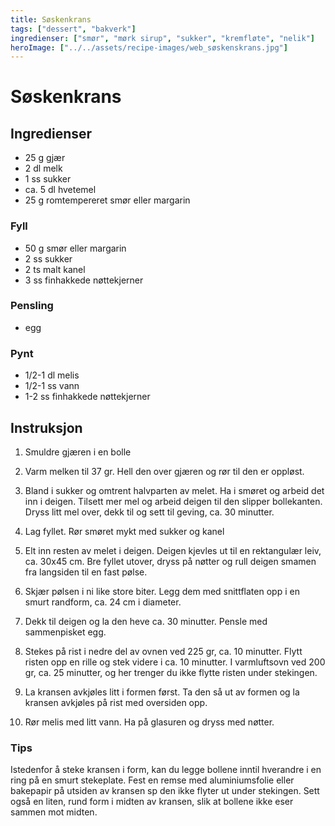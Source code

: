 ```yaml
---
title: Søskenkrans
tags: ["dessert", "bakverk"]
ingredienser: ["smør", "mørk sirup", "sukker", "kremfløte", "nelik"]
heroImage: ["../../assets/recipe-images/web_søskenskrans.jpg"]
---
```


# Søskenkrans

## Ingredienser

- 25 g gjær
- 2 dl melk
- 1 ss sukker
- ca. 5 dl hvetemel
- 25 g romtempereret smør eller margarin

### Fyll

- 50 g smør eller margarin
- 2 ss sukker
- 2 ts malt kanel
- 3 ss finhakkede nøttekjerner

### Pensling

- egg

### Pynt

- 1/2-1 dl melis
- 1/2-1 ss vann
- 1-2 ss finhakkede nøttekjerner

## Instruksjon

1. Smuldre gjæren i en bolle

2. Varm melken til 37 gr. Hell den over gjæren og rør til den er oppløst.

3. Bland i sukker og omtrent halvparten av melet. Ha i smøret og arbeid det inn i deigen. Tilsett mer mel og arbeid deigen til den slipper bollekanten. Dryss litt mel over, dekk til og sett til geving, ca. 30 minutter.

4. Lag fyllet. Rør smøret mykt med sukker og kanel

5. Elt inn resten av melet i deigen. Deigen kjevles ut til en rektangulær leiv, ca. 30x45 cm. Bre fyllet utover, dryss på nøtter og rull deigen smamen fra langsiden til en fast pølse.

6. Skjær pølsen i ni like store biter. Legg dem med snittflaten opp i en smurt randform, ca. 24 cm i diameter.

7. Dekk til deigen og la den heve ca. 30 minutter. Pensle med sammenpisket egg.

8. Stekes på rist i nedre del av ovnen ved 225 gr, ca. 10 minutter. Flytt risten opp en rille og stek videre i ca. 10 minutter. I varmluftsovn ved 200 gr, ca. 25 minutter, og her trenger du ikke flytte risten under stekingen.

9. La kransen avkjøles litt i formen først. Ta den så ut av formen og la kransen avkjøles på rist med oversiden opp.

10. Rør melis med litt vann. Ha på glasuren og dryss med nøtter.

### Tips

Istedenfor å steke kransen i form, kan du legge bollene inntil hverandre i en ring på en smurt stekeplate. Fest en remse med aluminiumsfolie eller bakepapir på utsiden av kransen sp den ikke flyter ut under stekingen. Sett også en liten, rund form i midten av kransen, slik at bollene ikke eser sammen mot midten.
